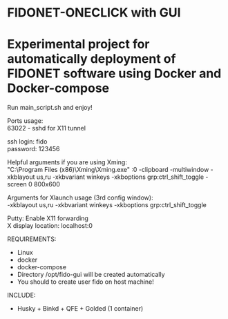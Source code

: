 # FIDONET-ONECLICK with GUI
# Experimental project for automatically deployment of FIDONET software using Docker and Docker-compose

Run main_script.sh and enjoy!  

Ports usage:  
63022 - sshd for X11 tunnel  

ssh login: fido  
password: 123456  

Helpful arguments if you are using Xming:  
"C:\Program Files (x86)\Xming\Xming.exe" :0 -clipboard -multiwindow -xkblayout us,ru -xkbvariant winkeys -xkboptions grp:ctrl_shift_toggle -screen 0 800x600  

Arguments for Xlaunch usage (3rd config window):  
-xkblayout us,ru -xkbvariant winkeys -xkboptions grp:ctrl_shift_toggle  

Putty:
Enable X11 forwarding  
X display location: localhost:0  

REQUIREMENTS:

- Linux
- docker
- docker-compose
- Directory /opt/fido-gui will be created automatically
- You should to create user fido on host machine!

INCLUDE:
- Husky + Binkd + QFE + Golded (1 container)
